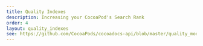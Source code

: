 ```yaml
---
title: Quality Indexes
description: Increasing your CocoaPod's Search Rank
order: 4
layout: quality_indexes
see: https://github.com/CocoaPods/cocoadocs-api/blob/master/quality_modifiers.rb
---
```

